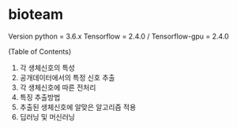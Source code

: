 # bioteam
Version
python = 3.6.x
Tensorflow = 2.4.0 / Tensorflow-gpu = 2.4.0

(Table of Contents)
1. 각 생체신호의 특성
2. 공개데이터에서의 특정 신호 추출
3. 각 생체신호에 따른 전처리
4. 특징 추출방법
5. 추출된 생체신호에 알맞은 알고리즘 적용
6. 딥러닝 및 머신러닝
